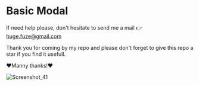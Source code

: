 # Basic Modal

If need help please, don't hesitate to send me a mail 👉 huge.fuze@gmail.com

Thank you for coming by my repo and please don't forget to give this repo a star if you find it usefull.

❤️Manny thanks!❤️

![Screenshot_41](https://user-images.githubusercontent.com/19228713/151351835-1423f01c-364e-4e7d-a8b0-130e01da22f8.png)
